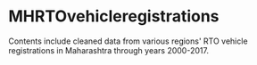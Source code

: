 # MHRTOvehicleregistrations
Contents include cleaned data from various regions' RTO vehicle registrations in Maharashtra through years 2000-2017.
